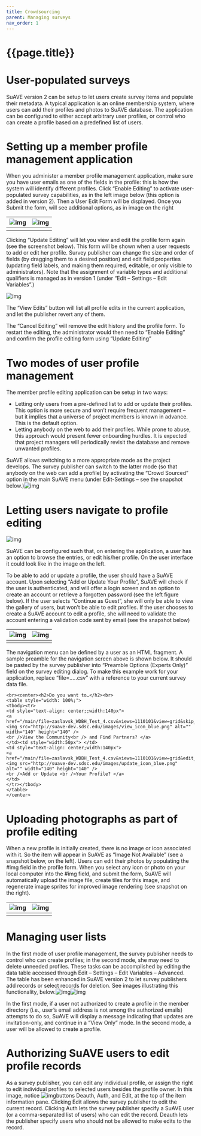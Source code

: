```yaml
---
title: Crowdsourcing
parent: Managing surveys
nav_order: 1
---
```


# {{page.title}}

# User-populated surveys

SuAVE version 2 can be setup to let users create survey items and  populate their metadata. A typical application is an online membership  system, where users can add their profiles and photos to SuAVE database. The application can be configured to either accept arbitrary user  profiles, or control who can create a profile based on a predefined list of users.

# Setting up a member profile management application

When you administer a member profile management application, make  sure you have user emails as one of the fields in the profile: this is  how the system will identify different profiles. Click “Enable Editing” to activate user-populated survey capabilities, as in the left image  below (this option is added in version 2). Then a User Edit Form will be displayed. Once you Submit the form, will see additional options, as in image on the right

| ![img](http://suave.sdsc.edu/wp-content/uploads/2019/09/v2_menu-300x213.png) | ![img](http://suave.sdsc.edu/wp-content/uploads/2019/09/v2_fullmenu-300x210.png) |
| ------------------------------------------------------------ | ------------------------------------------------------------ |
|                                                              |                                                              |

Clicking “Update Editing” will let you view and edit the profile form again (see the screenshot below). This form will be shown when a user  requests to add or edit her profile. Survey publisher can change the  size and order of fields (by dragging them to a desired position) and  edit field properties (updating field labels, and making them required,  editable, or only visible to administrators). Note that the assignment  of variable types and additional qualifiers is managed as in version 1  (under “Edit – Settings – Edit Variables”.)

![img](http://suave.sdsc.edu/wp-content/uploads/2019/09/v2_editform.png)

The “View Edits” button will list all profile edits in the current application, and let the publisher revert any of them.

The “Cancel Editing” will remove the edit history and the profile  form. To restart the editing, the administrator would then need to  “Enable Editing” and confirm the profile editing form using “Update  Editing”

 

 

 

# Two modes of user profile management

The member profile editing application can be setup in two ways:

- Letting only users from a pre-defined list to add or update their  profiles. This option is more secure and won’t require frequent  management – but it implies that a universe of project members is known  in advance. This is the default option.
- Letting anybody on the web to add their profiles. While prone to  abuse, this approach would present fewer onboarding hurdles. It is  expected that project managers will periodically revisit the database  and remove unwanted profiles.

SuAVE allows switching to a more appropriate mode as the project  develops. The survey publisher can switch to the latter mode (so that  anybody on the web can add a profile) by activating the “Crowd Sourced”  option in the main SuAVE menu (under Edit-Settings – see the snapshot  below.)![img](http://suave.sdsc.edu/wp-content/uploads/2019/09/Crowdsourced_option.png)

# 

# Letting users navigate to profile editing

![img](http://suave.sdsc.edu/wp-content/uploads/2019/09/v2_preamble-251x300.png)

SuAVE can be configured such that, on entering the application, a  user has an option to browse the entries, or edit his/her profile. On  the user interface it could look like in the image on the left.

To be able to add or update a profile, the user should have a SuAVE  account. Upon selecting “Add or Update Your Profile”, SuAVE will check  if the user is authenticated, and will offer a login screen and an  option to create an account or retrieve a forgotten password (see the  left figure below). If the user selects “Continue as Guest”, she will  only be able to view the gallery of users, but won’t be able to edit  profiles. If the user chooses to create a SuAVE account to edit a  profile, she will need to validate the account entering a validation  code sent by email (see the snapshot below)

| ![img](http://suave.sdsc.edu/wp-content/uploads/2019/09/v2_login.png) | ![img](http://suave.sdsc.edu/wp-content/uploads/2019/09/v2_crateaccount.png) |
| ------------------------------------------------------------ | ------------------------------------------------------------ |
|                                                              |                                                              |

The navigation menu can be defined by a user as an HTML fragment. A  sample preamble for the navigation screen above is shown below. It  should be pasted by the survey publisher into “Preamble Options (Experts Only)” field on the survey editing dialog. To make this example work  for your application, replace “file=…..csv” with a reference to your  current survey data file.

```
<br><center><h2>Do you want to…</h2><br>
<table style="width: 100%;">
<tbody><tr>
<td style="text-align: center;;width:140px">
<a href="/main/file=zaslavsk_WDBH_Test_4.csv&views=1110101&view=grid&skip_login=true">
<img src="http://suave-dev.sdsc.edu/images/view_icon_blue.png" alt="" width="140" height="140" />
<br />View the Community<br /> and Find Partners? </a>
</td><td style="width:50px"> </td>
<td style="text-align: center;width:140px">
<a href="/main/file=zaslavsk_WDBH_Test_4.csv&views=1110101&view=grid&edit_profile=true&skip_preamble=true">
<img src="http://suave-dev.sdsc.edu/images/update_icon_blue.png" alt="" width="140" height="140" />
<br />Add or Update <br />Your Profile? </a>
</td>
</tr></tbody>
</table>
</center>
```

# Uploading photographs as part of profile editing

When a new profile is initially created, there is no image or icon  associated with it. So the item will appear in SuAVE as “Image Not  Available” (see a snapshot below, on the left). Users can edit their  photos by populating the #img field in the profile form. When you select any icon or photo on your local computer into the #img field, and  submit the form, SuAVE will automatically upload the image file, create  tiles for this image, and regenerate image sprites for improved image  rendering (see snapshot on the right).

| ![img](http://suave.sdsc.edu/wp-content/uploads/2019/09/v2_noimageavailable-300x300.png) | ![img](http://suave.sdsc.edu/wp-content/uploads/2019/09/v2_editprofile-245x300.png) |
| ------------------------------------------------------------ | ------------------------------------------------------------ |
|                                                              |                                                              |

# Managing user lists

In the first mode of user profile management, the survey publisher  needs to control who can create profiles; in the second mode, she may  need to delete unneeded profiles. These tasks can be accomplished by  editing the data table accessed through Edit – Settings – Edit Variables – Advanced. The table has been enhanced in SuAVE version 2 to let  survey publishers add records or select records for deletion. See images illustrating this functionality, below.![img](http://suave.sdsc.edu/wp-content/uploads/2019/09/v1_editvariables.png)![img](http://suave.sdsc.edu/wp-content/uploads/2019/09/v2_manage_crowdsourcing.png)

In the first mode, if a user not authorized to create a profile in  the member directory (i.e., user’s email address is not among the  authorized emails) attempts to do so, SuAVE will display a message  indicating that updates are invitation-only, and continue in a “View  Only” mode. In the second mode, a user will be allowed to create a  profile.

# Authorizing SuAVE users to edit profile records

As a survey publisher, you can edit any individual profile, or assign the right to edit individual profiles to selected users besides the  profile owner. In this image, notice ![img](http://suave.sdsc.edu/wp-content/uploads/2019/09/auth_deauth.png)buttons Deauth, Auth, and Edit, at the top of the item information pane.  Clicking Edit allows the survey publisher to edit the current record.  Clicking Auth lets the survey publisher specify a SuAVE user (or a  comma-separated list of users) who can edit the record. Deauth lets the  publisher specify users who should not be allowed to make edits to the  record.